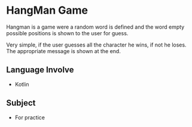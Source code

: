 # HangMan Game

Hangman is a game were a random word is defined and the word empty possible positions is shown to the user for guess.

Very simple, if the user guesses all the character he wins, if not he loses.
The appropriate message is shown at the end.

## Language Involve

- Kotlin


## Subject

- For practice